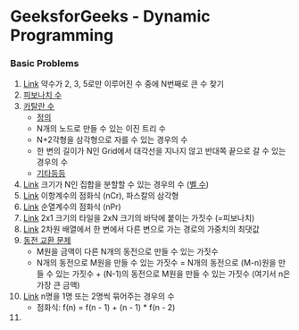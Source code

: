 # GeeksforGeeks - Dynamic Programming

### Basic Problems

1. [Link](https://www.geeksforgeeks.org/ugly-numbers/) 약수가 2, 3, 5로만 이루어진 수 중에 N번째로 큰 수 찾기
1. [피보나치 수](https://www.geeksforgeeks.org/program-for-nth-fibonacci-number/)
1. [카탈란 수](https://www.geeksforgeeks.org/program-nth-catalan-number/)
    - [정의](https://ko.wikipedia.org/wiki/%EC%B9%B4%ED%83%88%EB%9E%91_%EC%88%98)
    - N개의 노드로 만들 수 있는 이진 트리 수
    - N+2각형을 삼각형으로 자를 수 있는 경우의 수
    - 한 변의 길이가 N인 Grid에서 대각선을 지나지 않고 반대쪽 끝으로 갈 수 있는 경우의 수
    - [기타등등](https://www.geeksforgeeks.org/applications-of-catalan-numbers/)
1. [Link](https://www.geeksforgeeks.org/bell-numbers-number-of-ways-to-partition-a-set/) 크기가 N인 집합을 분할할 수 있는 경우의 수 ([벨 수](https://ko.wikipedia.org/wiki/%EB%B2%A8_%EC%88%98))
1. [Link](https://www.geeksforgeeks.org/binomial-coefficient-dp-9/) 이항계수의 점화식 (nCr), 파스칼의 삼각형
1. [Link](https://www.geeksforgeeks.org/permutation-coefficient/) 순열계수의 점화식 (nPr)
1. [Link](https://www.geeksforgeeks.org/tiling-problem/) 2x1 크기의 타일을 2xN 크기의 바닥에 붙이는 가짓수 (=피보나치)
1. [Link](https://www.geeksforgeeks.org/gold-mine-problem/) 2차원 배열에서 한 변에서 다른 변으로 가는 경로의 가중치의 최댓값
1. [동전 교환 문제](https://www.geeksforgeeks.org/coin-change-dp-7/)
    - M원을 금액이 다른 N개의 동전으로 만들 수 있는 가짓수
    - N개의 동전으로 M원을 만들 수 있는 가짓수 = N개의 동전으로 (M-n)원을 만들 수 있는 가짓수 + (N-1)의 동전으로 M원을 만들 수 있는 가짓수 (여기서 n은 가장 큰 금액)
1. [Link](https://www.geeksforgeeks.org/friends-pairing-problem/) n명을 1명 또는 2명씩 묶어주는 경우의 수
    - 점화식: f(n) = f(n - 1) + (n - 1) * f(n - 2)
1. 